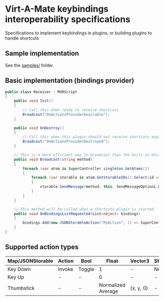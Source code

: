 # Virt-A-Mate keybindings interoperability specifications

Specifications to implement keybindings in plugins, or building plugins to handle shortcuts

## Sample implementation

See the [samples/](samples/) folder.

## Basic implementation (bindings provider)

```csharp
public class Receiver : MVRScript
{
    public void Init()
    {
        // Call this when ready to receive shortcuts
        Broadcast("OnActionsProviderAvailable");
    }

    public void OnDestroy()
    {
        // Call this when this plugin should not receive shortcuts anymore
        Broadcast("OnActionsProviderDestroyed");
    }

    // This is a more efficient way to broadcast than the built-in Unity method
    public void Broadcast(string method)
    {
        foreach (var atom in SuperController.singleton.GetAtoms())
        {
            foreach (var storable in atom.GetStorableIDs().Select(id => atom.GetStorableByID(id)).Where(s => s is MVRScript))
            {
                storable.SendMessage(method, this, SendMessageOptions.DontRequireReceiver);
            }
        }
    }

    // This method will be called when a shortcuts plugin is started
    public void OnBindingsListRequested(List<object> bindings)
    {
        bindings.Add(new JSONStorableAction("MyAction", () => SuperController.LogMessage("Hi!")));
    }
}
```

## Supported action types

| Map/JSONStorable | Action | Bool   | Float              | Vector3   | StringChooser |
| ---------------- | ------ | ------ | ------------------ | --------- | ------------- |
| Key Down         | Invoke | Toggle | 1                  | -         | Next          |
| Key Up           | -      | -      | 0                  | -         | -             |
| Thumbstick       | -      | -      | Normalized Average | (x, y, 0) | -             |

